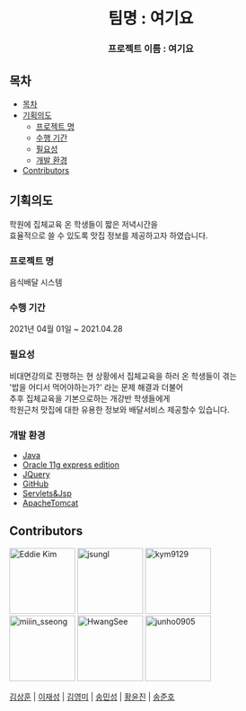 <h1 align="center">팀명 : 여기요 </h1>

<h3 align="center">
프로젝트 이름 : 여기요
</h3>


## 목차

- [목차](#목차)
- [기획의도](#기획의도)
  - [프로젝트 명](#프로젝트-명)
  - [수행 기간](#수행-기간)
  - [필요성](#필요성)
  - [개발 환경](#개발-환경)
- [Contributors](#contributors)

## 기획의도
학원에 집체교육 온 학생들이 짧은 저녁시간을 <br>
효율적으로  쓸 수 있도록 맛집 정보를 제공하고자 하였습니다.
### 프로젝트 명
음식배달 시스템
### 수행 기간
2021년 04월 01일 ~ 2021.04.28
### 필요성
비대면강의로 진행하는 현 상황에서 집체교육을 하러 온 학생들이 겪는 <br>
'밥을 어디서 먹어야하는가?' 라는 문제 해결과 더불어 <br>
추후 집체교육을 기본으로하는 개강반 학생들에게<br>
학원근처 맛집에 대한 유용한 정보와 배달서비스 제공할수 있습니다.
### 개발 환경
* [Java](https://www.oracle.com/applications/crmondemand-current-release/)
* [Oracle 11g express edition](https://www.oracle.com)
* [JQuery](https://jquery.com)
* [GitHub](https://github.com)
* [Servlets&Jsp](https://www.java.com/ko/)
* [ApacheTomcat](http://tomcat.apache.org/)
<!-- * [**AWS** RDS](https://aws.amazon.com/ko/rds/)   -->

## Contributors

[<img alt="Eddie Kim" src="https://avatars.githubusercontent.com/u/74707834?v=4" width="117">](https://github.com/ksh940911) 
[<img alt="jsungl" src="https://avatars.githubusercontent.com/u/79460509?v=4" width="117">](https://github.com/jsungl) 
[<img alt="kym9129" src="https://avatars.githubusercontent.com/u/72649415?v=4" width="117">](https://github.com/kym9129)<br>
[<img alt="miiin_sseong" src="https://avatars.githubusercontent.com/u/70365399?v=4" width="117">](https://github.com/alstjd0051)
[<img alt="HwangSee" src="https://avatars.githubusercontent.com/u/76581207?v=4" width="117">](https://github.com/Hwangsee) 
[<img alt="junho0905" src="https://avatars.githubusercontent.com/u/44140112?v=4" width="117">](https://github.com/junho0905) 


[김상훈](https://github.com/ksh940911) | [이재성](https://github.com/jsungl) | [김영미](https://github.com/kym9129) | [송민성](https://github.com/alstjd0051) | [황윤진](https://github.com/Hwangsee) | [송준호](https://github.com/junho0905)
